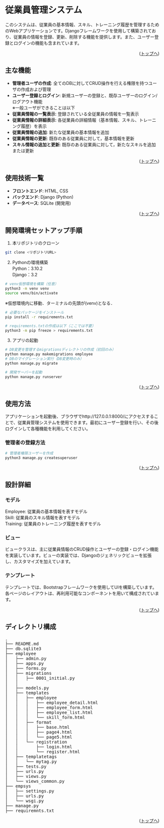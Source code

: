 # 従業員管理システム

このシステムは、従業員の基本情報、スキル、トレーニング履歴を管理するためのWebアプリケーションです。Djangoフレームワークを使用して構築されており、従業員の情報を登録、更新、削除する機能を提供します。また、ユーザー登録とログインの機能も含まれています。
<p align="right">(<a href="#top">トップへ</a>)</p>


## 主な機能
- **管理者ユーザの作成**: 全てのDBに対してCRUD操作を行える権限を持つユーザの作成および管理
- **ユーザー登録とログイン**: 新規ユーザーの登録と、既存ユーザーのログイン/ログアウト機能  
※一般ユーザができることは以下
- **従業員情報の一覧表示**: 登録されている全従業員の情報を一覧表示
- **従業員情報の詳細表示**: 各従業員の詳細情報（基本情報、スキル、トレーニング履歴）を表示
- **従業員情報の追加**: 新たな従業員の基本情報を追加
- **従業員情報の更新**: 既存のある従業員に対して，基本情報を更新
- **スキル情報の追加と更新**: 既存のある従業員に対して，新たなスキルを追加または更新
<p align="right">(<a href="#top">トップへ</a>)</p>

## 使用技術一覧

- **フロントエンド**: HTML, CSS
- **バックエンド**: Django (Python)
- **データベース**: SQLite (開発用)
<p align="right">(<a href="#top">トップへ</a>)</p>


## 開発環境セットアップ手順

1. 本リポジトリのクローン

```bash
git clone <リポジトリURL>
```
2. Pythonの環境構築  
Python：3.10.2  
Django：3.2  
```bash
# venv仮想環境を構築（任意）
python3 -m venv venv
source venv/bin/activate
```
※仮想環境内に移動．ターミナルの先頭が(venv)となる．
```bash
# 必要なパッケージをインストール
pip install -r requirements.txt
```
```bash
# requirements.txtの作成は以下（ここでは不要）
python3 -m pip freeze > requirements.txt
```
3. アプリの起動
```bash
# DB変更を管理するmigrationsディレクトリの作成（初回のみ）
python manage.py makemigrations employee
# DBのマイグレーション実行（DB変更時のみ）
python manage.py migrate
```
```bash
# 開発サーバーを起動
python manage.py runserver
```
<p align="right">(<a href="#top">トップへ</a>)</p>

## 使用方法
アプリケーションを起動後、ブラウザでhttp://127.0.0.1:8000/にアクセスすることで、従業員管理システムを使用できます。最初にユーザー登録を行い、その後ログインして各種機能を利用してください。
### 管理者の登録方法
```bash
# 管理者権限ユーザーを作成
python3 manage.py createsuperuser
```
<p align="right">(<a href="#top">トップへ</a>)</p>

## 設計詳細
### モデル  
Employee: 従業員の基本情報を表すモデル  
Skill: 従業員のスキル情報を表すモデル   
Training: 従業員のトレーニング履歴を表すモデル  

### ビュー
ビュークラスは、主に従業員情報のCRUD操作とユーザーの登録・ログイン機能を実装しています。ビューの実装では、Djangoのジェネリックビューを拡張し、カスタマイズを加えています。

### テンプレート
テンプレートでは、Bootstrapフレームワークを使用してUIを構築しています。各ページのレイアウトは、再利用可能なコンポーネントを用いて構成されています。
<p align="right">(<a href="#top">トップへ</a>)</p>


## ディレクトリ構成
<pre>
.
├── README.md  
├── db.sqlite3   
├── employee  
│   ├── admin.py  
│   ├── apps.py  
│   ├── forms.py  
│   ├── migrations  
│   │   ├── 0001_initial.py  
│   │  
│   ├── models.py  
│   ├── templates  
│   │   ├── employee  
│   │   │   ├── employee_detail.html  
│   │   │   ├── employee_form.html  
│   │   │   ├── employee_list.html  
│   │   │   └── skill_form.html  
│   │   ├── format  
│   │   │   ├── base.html  
│   │   │   ├── page4.html  
│   │   │   └── page5.html  
│   │   └── registration  
│   │       ├── login.html  
│   │       └── register.html  
│   ├── templatetags  
│   │   └── mytag.py  
│   ├── tests.py  
│   ├── urls.py  
│   ├── views.py  
│   └── views_common.py  
├── empsys  
│   ├── settings.py  
│   ├── urls.py  
│   └── wsgi.py  
├── manage.py  
├── requiremnts.txt  
</pre>
<p align="right">(<a href="#top">トップへ</a>)</p>